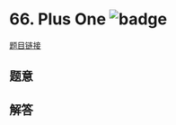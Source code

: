 # 66. Plus One ![badge](https://img.shields.io/badge/-easy-green?style=flat-square)

[题目链接](https://leetcode.com/problems/plus-one)

## 题意

## 解答

